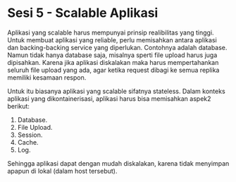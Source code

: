 # Sesi 5 - Scalable Aplikasi

Aplikasi yang scalable harus mempunyai prinsip realibilitas yang tinggi. Untuk membuat aplikasi yang reliable, perlu memisahkan antara aplikasi dan backing-backing service yang diperlukan. Contohnya adalah database. Namun tidak hanya database saja, misalnya sperti file upload harus juga dipisahkan. Karena jika aplikasi diskalakan maka harus mempertahankan seluruh file upload yang ada, agar ketika request dibagi ke semua replika memiliki kesamaan respon.

Untuk itu biasanya aplikasi yang scalable sifatnya stateless. Dalam konteks aplikasi yang dikontainerisasi, aplikasi harus bisa memisahkan aspek2 berikut:
1. Database.
2. File Upload.
3. Session.
4. Cache.
5. Log.

Sehingga aplikasi dapat dengan mudah diskalakan, karena tidak menyimpan apapun di lokal (dalam host tersebut).
